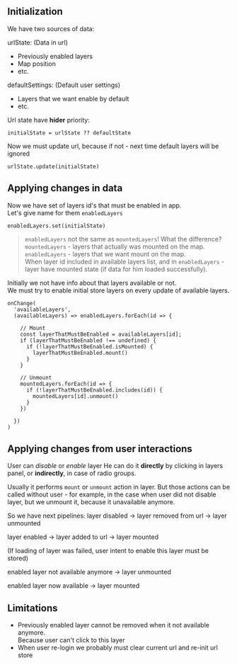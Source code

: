 ## Initialization

We have two sources of data:

urlState: (Data in url)

- Previously enabled layers
- Map position
- etc.

defaultSettings: (Default user settings)

- Layers that we want enable by default
- etc.

Url state have **hider** priority:

```
initialState = urlState ?? defaultState
```

Now we must update url, because if not -
next time default layers will be ignored

```
urlState.update(initialState)
```

## Applying changes in data

Now we have set of layers id's that must be enabled in app.  
Let's give name for them `enabledLayers`

```
enabledLayers.set(initialState)
```

> `enabledLayers` not the same as `mountedLayers`!
> What the difference?  
> `mountedLayers` - layers that actually was mounted on the map.  
> `enabledLayers` - layers that we want mount on the map.  
> When layer id included in available layers list, and in `enabledLayers` - layer have mounted state
> (if data for him loaded successfully).

Initially we not have info about that layers available or not.  
We must try to enable initial store layers on every update of available layers.

```
onChange(
  'availableLayers',
  (availableLayers) => enabledLayers.forEach(id => {

    // Mount
    const layerThatMustBeEnabled = availableLayers[id];
    if (layerThatMustBeEnabled !== undefined) {
      if (!layerThatMustBeEnabled.isMounted) {
        layerThatMustBeEnabled.mount()
      }
    }

    // Unmount
    mountedLayers.forEach(id => {
      if (!layerThatMustBeEnabled.includes(id)) {
        mountedLayers[id].unmount()
      }
    })

  })
)
```

## Applying changes from user interactions

User can _disable_ or _enable_ layer
He can do it **directly** by clicking in layers panel,
or **indirectly**, in case of radio groups.

Usually it performs `mount` or `unmount` action in layer.
But those actions can be called without user - for example,
in the case when user did not disable layer, but we unmount it,
because it unavailable anymore.

So we have next pipelines:
layer disabled
-> layer removed from url
-> layer unmounted

layer enabled
-> layer added to url
-> layer mounted

(If loading of layer was failed, user intent to enable this layer must be stored)

enabled layer not available anymore
-> layer unmounted

enabled layer now available
-> layer mounted

## Limitations

- Previously enabled layer cannot be removed when it not available anymore.  
  Because user can't click to this layer
- When user re-login we probably must clear current url and re-init url store
